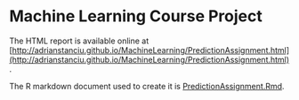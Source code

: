 # Machine Learning Course Project

The HTML report is available online at [http://adrianstanciu.github.io/MachineLearning/PredictionAssignment.html](http://adrianstanciu.github.io/MachineLearning/PredictionAssignment.html).

The R markdown document used to create it is [PredictionAssignment.Rmd](./PredictionAssignment.Rmd).
